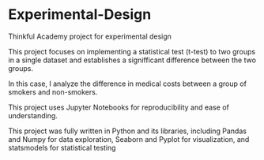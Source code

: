 # Experimental-Design
Thinkful Academy project for experimental design

This project focuses on implementing a statistical test (t-test) to two groups in a single dataset and establishes a signifficant difference between the two groups.

In this case, I analyze the difference in medical costs between a group of smokers and non-smokers.

This project uses Jupyter Notebooks for reproducibility and ease of understanding.

This project was fully written in Python and its libraries, including Pandas and Numpy for data exploration, Seaborn and Pyplot for visualization, and statsmodels for statistical testing
